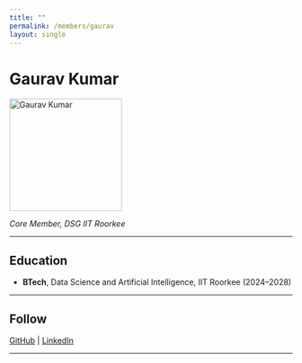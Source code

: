 ```yaml
---
title: ""
permalink: /members/gaurav
layout: single
---
```




# Gaurav Kumar

<img src="{{ site.baseurl }}/assets/images/members/y25/gaurav.jpg" width="200" height="200" alt="Gaurav Kumar">


*Core Member, DSG IIT Roorkee*

---

## Education  
- **BTech**, Data Science and Artificial Intelligence, IIT Roorkee (2024–2028)
---


## Follow
[GitHub](https://github.com/sekiroQ-Q) | [LinkedIn](https://www.linkedin.com/in/gaurav-kumar-813346330/?utm_source=share&utm_campaign=share_via&utm_content=profile&utm_medium=android_app) 

---
